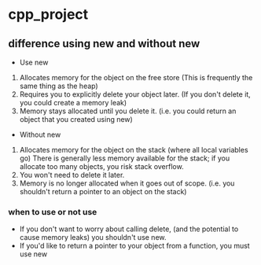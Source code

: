 # cpp_project

## difference using new and without new 
- Use new

1. Allocates memory for the object on the free store (This is frequently the same thing as the heap)
2. Requires you to explicitly delete your object later. (If you don't delete it, you could create a memory leak)
3. Memory stays allocated until you delete it. (i.e. you could return an object that you created using new)

- Without new

1. Allocates memory for the object on the stack (where all local variables go) There is generally less memory available for the stack; if you allocate too many objects, you risk stack overflow.
2. You won't need to delete it later.
3. Memory is no longer allocated when it goes out of scope. (i.e. you shouldn't return a pointer to an object on the stack)

### when to use or not use
- If you don't want to worry about calling delete, (and the potential to cause memory leaks) you shouldn't use new.
- If you'd like to return a pointer to your object from a function, you must use new
